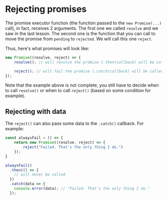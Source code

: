 # Rejecting promises

The promise executor function (the function passed to the `new Promise(...)` call), in fact, receives 2 arguments. The first one we called `resolve` and we saw in the last lesson. The second one is the function that you can call to move the promise from `pending` to `rejected`. We will call this one `reject`.

Thus, here's what promises will look like:

```javascript
new Promise((resolve, reject) => {
    resolve(); // will resolve the promise (.then(callback) will be called)

    reject(); // will fail the promise (.catch(callback) will be called)
});
```

Note that the example above is not complete, you still have to decide when to call `resolve()` or when to call `reject()` (based on some condition for example).

## Rejecting with data

The `reject()` can also pass some data to the `.catch()` callback. For example:

```javascript
const alwaysFail = () => {
    return new Promise((resolve, reject) => {
        reject("Failed. That's the only thing I do.")
    });
}

alwaysFail()
  .then(() => {
    // will never be called
  })
  .catch(data => {
    console.error(data); // "Failed. That's the only thing I do."
  });
```
